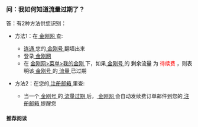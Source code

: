 ### 问：我如何知道流量过期了？
答：有2种方法供您识别：

- 方法1：在[ 金刚网 ](https://a2zitpro.github.io/web/kksitecn)查:

  - [ 连通 ](https://a2zitpro.github.io/web/usageofkkid)您的[ 金刚号 ](https://a2zitpro.github.io/web/kkid)翻墙出来
  - 登录[ 金刚网 ](https://a2zitpro.github.io/web/kksitecn)
  - 在 [ 金刚网>菜单>我的金刚 ](https://www.atozitpro.net/zh/my-account/)下，如果[ 金刚号 ](https://a2zitpro.github.io/web/kkid)的<font color="Black"> 剩余流量 </font> 为 <font color="Red"> 待续费 </font>，则表明该[ 金刚号 ](https://a2zitpro.github.io/web/kkid)的[ 流量 ](https://a2zitpro.github.io/web/kkdatatraffic)已过期

- 方法2：在您的[ 注册邮箱 ](https://a2zitpro.github.io/web/emailaddressforregonkksitecn)里查:
  - 当一个[ 金刚号 ](https://a2zitpro.github.io/web/kkid)的[ 流量过期 ](https://a2zitpro.github.io/web/kkdatatrafficexpired)后，[ 金刚网 ](https://a2zitpro.github.io/web/kkditecn)会自动发续费订单邮件到您的[ 注册邮箱 ]()提醒您

#### 推荐阅读
